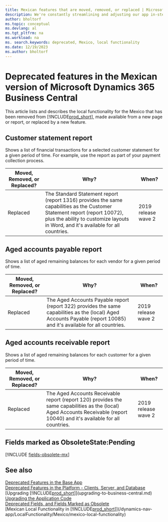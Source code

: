 ```yaml
---
title: Mexican features that are moved, removed, or replaced | Microsoft Docs
description: We're constantly streamlining and adjusting our app in-step with market developments. Read about the features for Mexico that we have moved, removed, or replaced.
author: bholtorf
ms.topic: conceptual
ms.devlang: al
ms.tgt_pltfrm: na
ms.workload: na
ms. search.keywords: deprecated, Mexico, local functionality
ms.date: 12/19/2023
ms.author: bholtorf
---
```


# Deprecated features in the Mexican version of Microsoft Dynamics 365 Business Central
This article lists and describes the local functionality for the Mexico that has been removed from [!INCLUDE[prod_short](../developer/includes/prod_short.md)], made available from a new page or report, or replaced by a new feature.

## Customer statement report
Shows a list of financial transactions for a selected customer statement for a given period of time. For example, use the report as part of your payment collection process.

|Moved, Removed, or Replaced?|Why?| When?|
|----|----|----|
|Replaced| The Standard Statement report (report 1316) provides the same capabilities as the Customer Statement report (report 10072), plus the ability to customize layouts in Word, and it's available for all countries. | 2019 release wave 2 |

## Aged accounts payable report
Shows a list of aged remaining balances for each vendor for a given period of time. 

|Moved, Removed, or Replaced?|Why?| When?|
|----|----|----|
|Replaced| The Aged Accounts Payable report (report 322) provides the same capabilities as the (local) Aged Accounts Payable (report 10085) and it's available for all countries. | 2019 release wave 2 |

## Aged accounts receivable report
Shows a list of aged remaining balances for each customer for a given period of time. 

|Moved, Removed, or Replaced?|Why?| When?|
|----|----|----|
|Replaced| The Aged Accounts Receivable report (report 120) provides the same capabilities as the (local) Aged Accounts Receivable (report 10040) and it's available for all countries. | 2019 release wave 2 |

## Fields marked as ObsoleteState:Pending

[!INCLUDE [fields-obsolete-mx](../includes/fields-obsolete-mx.md)]

## See also

[Deprecated Features in the Base App](deprecated-features-w1.md)  
[Deprecated Features in the Platform - Clients, Server, and Database](deprecated-features-platform.md)  
[Upgrading [!INCLUDE[prod_short](../developer/includes/prod_short.md)]](upgrading-to-business-central.md)  
[Upgrading the Application Code](upgrading-the-application-code.md)  
[Deprecated Fields, and Fields Marked as Obsolete](deprecated-fields.md)  
[Mexican Local Functionality in [!INCLUDE[prod_short](../developer/includes/prod_short.md)]](/dynamics-nav-app/LocalFunctionality/Mexico/mexico-local-functionality)  
